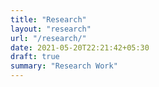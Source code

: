 ```yaml
---
title: "Research" 
layout: "research" 
url: "/research/"
date: 2021-05-20T22:21:42+05:30
draft: true
summary: "Research Work"
---
```


